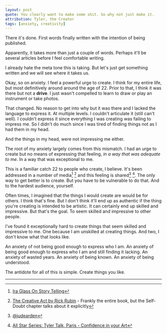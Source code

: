 ```yaml
---
layout: post
quote: You clearly want to make some shit. So why not just make it.
attribution: Tyler, the Creator
tags: [anxiety, creativity]
---
```


There it's done. First words finally written with the intention of being published. 

Apparently, it takes more than just a couple of words. Perhaps it'll be several articles before I feel comfortable writing.

I already hate the meta tone this is taking. But let's just get something written and we will see where it takes us.

Okay, so on anxiety. I feel a powerful urge to create. I think for my entire life, but most definitively around around the age of 22. Prior to that, I think it was there but not a **drive**. I just wasn't compelled to learn to draw or play an instrument or take photos. 

That changed. No reason to get into why but it was there and I lacked the language to express it. At multiple levels. I couldn't articulate it (still can't well). I couldn't express it since everything I was creating was failing to impress me. So I didn't do much since I was tired of finding things not as I had them in my head.

And the things in my head, were not impressing me either. 

The root of my anxiety largely comes from this mismatch. I had an urge to create but no means of expressing that feeling, _in a way that was adequate to me_. In a way that was exceptional to me. 

This is a familiar catch 22 to people who create, I believe. It's been addressed in a number of media[^1] [^2] and this feeling is shared[^3] [^4]. The only way to get better is to create. But you have to be vulnerable to do that. And to the hardest audience, yourself. 

Often times, I imagined that the things I would create are would be for others. I think that's fine. But I don't think it'll end up as authentic if the thing you're creating is intended to be artistic. It can certainly end up skilled and impressive.  But that's the goal. To seem skilled and impressive to other people. 

I've found it exceptionally hard to create things that seem skilled and impressive to me. One because I am unskilled at creating things. And two, I don't know what that looks like.

An anxiety of not being good enough to express who I am. An anxiety of being good enough to express who I am and still finding it lacking. An anxiety of wasted years. An anxiety of being known. An anxiety of being understood.

The antidote for all of this is simple. Create things you like.

---

[^1]: [Ira Glass On Story Telling](https://vimeo.com/24715531)
[^2]: [The Creative Act by Rick Rubin](https://sites.prh.com/thecreativeact) - Frankly the entire book, but the Self-Doubt chapter talks about it explicitly
[^3]: [@judearden](https://www.tiktok.com/@judearden/video/7239708263481232682)
[^4]: [All Star Series: Tyler Talk, Paris - Confidence in your Art](https://youtu.be/Z90f1-zWg0c?t=3655)




